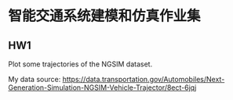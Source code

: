 # 智能交通系统建模和仿真作业集

## HW1

Plot some trajectories of the NGSIM dataset.

My data source: https://data.transportation.gov/Automobiles/Next-Generation-Simulation-NGSIM-Vehicle-Trajector/8ect-6jqj




